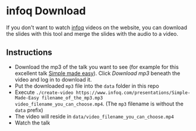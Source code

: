 # infoq Download

If you don't want to watch [infoq](https://www.infoq.com) videos on the website, you can download the slides with this tool and merge the slides with the audio to a video.

## Instructions

- Download the mp3 of the talk you want to see (for example for this excellent talk [Simple made easy](https://www.infoq.com/presentations/Simple-Made-Easy)). Click _Download mp3_ beneath the video and log in to download it.
- Put the downloaded `mp3` file into the `data` folder in this repo
- Execute `./create-video https://www.infoq.com/presentations/Simple-Made-Easy filename_of_the_mp3.mp3 video_filename_you_can_choose.mp4`. (The `mp3` filename is without the `data` prefix)
- The video will reside in `data/video_filename_you_can_choose.mp4`
- Watch the talk